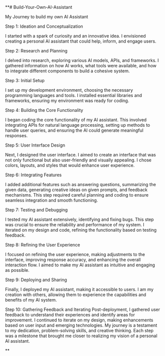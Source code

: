   **# Build-Your-Own-AI-Assistant
  
  My Journey to build my own AI Assistant
  
  Step 1: Ideation and Conceptualization
  
  I started with a spark of curiosity and an innovative idea. I envisioned creating a personal AI assistant that could help, inform, and engage users.
  
  Step 2: Research and Planning
  
  I delved into research, exploring various AI models, APIs, and frameworks. 
  I gathered information on how AI works, what tools were available, and how to integrate different components to build a cohesive system.
  
  Step 3: Initial Setup
  
  I set up my development environment, choosing the necessary programming languages and tools. I installed essential libraries and frameworks, ensuring my environment was ready for coding.
  
  Step 4: Building the Core Functionality
  
  I began coding the core functionality of my AI assistant. This involved integrating APIs for natural language processing,
  setting up methods to handle user queries, and ensuring the AI could generate meaningful responses.
  
  Step 5: User Interface Design
  
  Next, I designed the user interface. I aimed to create an interface that was not only functional but also user-friendly and visually appealing. 
  I chose colors, layouts, and styles that would enhance user experience.
  
  Step 6: Integrating Features
  
  I added additional features such as answering questions, summarizing the given data, generating creative ideas on given prompts, and feedback mechanisms. 
  This step required careful planning and coding to ensure seamless integration and smooth 
  functioning.
  
  Step 7: Testing and Debugging
  
  I tested my AI assistant extensively, identifying and fixing bugs. This step was crucial to ensure the reliability and performance of my system.
  I iterated on my design and code, refining the functionality based on testing feedback.
  
  Step 8: Refining the User Experience
  
  I focused on refining the user experience, making adjustments to the interface, improving response accuracy, and enhancing the overall interaction flow.
  I aimed to make my AI assistant as intuitive and engaging as possible.
  
  Step 9: Deploying and Sharing
  
  Finally, I deployed my AI assistant, making it accessible to users. 
  I am my creation with others, allowing them to experience the capabilities and benefits of my AI system.
  
  Step 10: Gathering Feedback and Iterating
  Post-deployment, I gathered user feedback to understand their experiences and identify areas for improvement. I continued to iterate on my design, making enhancements based on user input and emerging technologies.
  My journey is a testament to my dedication, problem-solving skills, and creative thinking. Each step was a milestone that brought me closer to realizing my vision of a personal AI assistant.
  
**
